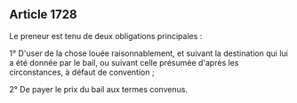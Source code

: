 Article 1728
----
Le preneur est tenu de deux obligations principales :

1° D'user de la chose louée raisonnablement, et suivant la destination qui lui a
été donnée par le bail, ou suivant celle présumée d'après les circonstances, à
défaut de convention ;

2° De payer le prix du bail aux termes convenus.
